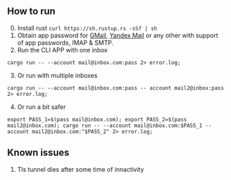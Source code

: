 ## How to run
0. Install rust `curl https://sh.rustup.rs -sSf | sh`
1. Obtain app password for [GMail](https://support.google.com/mail/answer/185833?hl=en), [Yandex Mail](https://yandex.com/support/mail/mail-clients/others.html) or any other with support of app passwords, IMAP & SMTP.
2. Run the CLI APP with one inbox
```
cargo run -- --account mail@inbox.com:pass 2> error.log;
```
3. Or run with multiple inboxes
```
cargo run -- --account mail@inbox.com:pass -- account mail2@inbox:pass 2> error.log;
```
4. Or run a bit safer
```
export PASS_1=$(pass mail@inbox.com); export PASS_2=$(pass mail2@inbox.com); cargo run -- --account mail@inbox.com:$PASS_1 --account mail2@inbox.com:"$PASS_2" 2> error.log;
```

## Known issues
1. Tls tunnel dies after some time of innactivity
